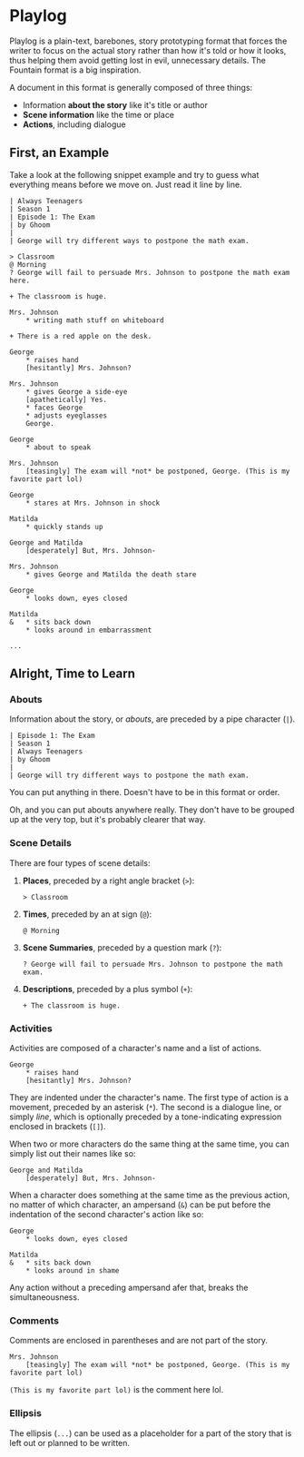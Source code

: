 # Playlog

Playlog is a plain-text, barebones, story prototyping format that forces the writer to focus on the actual story rather than how it's told or how it looks, thus helping them avoid getting lost in evil, unnecessary details. The Fountain format is a big inspiration.

A document in this format is generally composed of three things:

* Information **about the story** like it's title or author
* **Scene information** like the time or place
* **Actions**, including dialogue

## First, an Example

Take a look at the following snippet example and try to guess what everything means before we move on. Just read it line by line.

```playlog
| Always Teenagers
| Season 1
| Episode 1: The Exam
| by Ghoom
|
| George will try different ways to postpone the math exam.

> Classroom
@ Morning
? George will fail to persuade Mrs. Johnson to postpone the math exam here.

+ The classroom is huge.

Mrs. Johnson
	* writing math stuff on whiteboard

+ There is a red apple on the desk.

George
	* raises hand
	[hesitantly] Mrs. Johnson?

Mrs. Johnson
	* gives George a side-eye
	[apathetically] Yes.
	* faces George
	* adjusts eyeglasses
	George.

George
	* about to speak

Mrs. Johnson
	[teasingly] The exam will *not* be postponed, George. (This is my favorite part lol)

George
	* stares at Mrs. Johnson in shock

Matilda
	* quickly stands up

George and Matilda
	[desperately] But, Mrs. Johnson-

Mrs. Johnson
	* gives George and Matilda the death stare

George
	* looks down, eyes closed

Matilda
&	* sits back down
	* looks around in embarrassment

...
```

## Alright, Time to Learn

### Abouts

Information about the story, or *abouts*, are preceded by a pipe character (`|`).

```playlog
| Episode 1: The Exam
| Season 1
| Always Teenagers
| by Ghoom
|
| George will try different ways to postpone the math exam.
```

You can put anything in there. Doesn't have to be in this format or order.

Oh, and you can put abouts anywhere really. They don't have to be grouped up at the very top, but it's probably clearer that way.

### Scene Details

There are four types of scene details:

<ol>

<li>

**Places**, preceded by a right angle bracket (`>`):

```playlog
> Classroom
```

</li>

<li>

**Times**, preceded by an at sign (`@`):

```playlog
@ Morning
```

</li>

<li>

**Scene Summaries**, preceded by a question mark (`?`):

```playlog
? George will fail to persuade Mrs. Johnson to postpone the math exam.
```

</li>

<li>

**Descriptions**, preceded by a plus symbol (`+`):

```playlog
+ The classroom is huge.
```

</li>

</ol>

### Activities

Activities are composed of a character's name and a list of actions.

```playlog
George
	* raises hand
	[hesitantly] Mrs. Johnson?
```

They are indented under the character's name. The first type of action is a movement, preceded by an asterisk (`*`). The second is a dialogue line, or simply *line*, which is optionally preceded by a tone-indicating expression enclosed in brackets (`[]`).

When two or more characters do the same thing at the same time, you can simply list out their names like so:

```playlog
George and Matilda
	[desperately] But, Mrs. Johnson-
```

When a character does something at the same time as the previous action, no matter of which character, an ampersand (`&`) can be put before the indentation of the second character's action like so:

```playlog
George
	* looks down, eyes closed

Matilda
&	* sits back down
	* looks around in shame
```

Any action without a preceding ampersand afer that, breaks the simultaneousness.

### Comments

Comments are enclosed in parentheses and are not part of the story.

```playlog
Mrs. Johnson
	[teasingly] The exam will *not* be postponed, George. (This is my favorite part lol)
```

`(This is my favorite part lol)` is the comment here lol.

### Ellipsis

The ellipsis (`...`) can be used as a placeholder for a part of the story that is left out or planned to be written.
